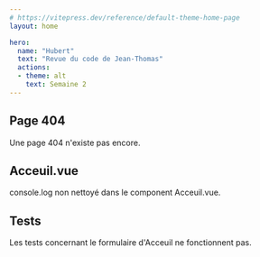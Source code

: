 ```yaml
---
# https://vitepress.dev/reference/default-theme-home-page
layout: home

hero:
  name: "Hubert"
  text: "Revue du code de Jean-Thomas"
  actions:
  - theme: alt
    text: Semaine 2
---
```


## **Page 404**
Une page 404 n'existe pas encore.

## **Acceuil.vue**
console.log non nettoyé dans le component Acceuil.vue.

## **Tests**
Les tests concernant le formulaire d'Acceuil ne fonctionnent pas.


